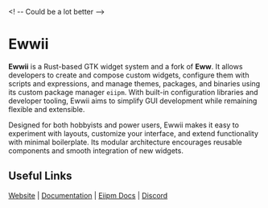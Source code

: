 <! -- Could be a lot better -->

<h1 align="start">Ewwii</h1>

<p align="start">
<b>Ewwii</b> is a Rust-based GTK widget system and a fork of <b>Eww</b>. 
It allows developers to create and compose custom widgets, configure them with scripts and expressions, 
and manage themes, packages, and binaries using its custom package manager <code>eiipm</code>. 
With built-in configuration libraries and developer tooling, Ewwii aims to simplify GUI development while remaining flexible and extensible.
</p>

<p align="start">
Designed for both hobbyists and power users, Ewwii makes it easy to experiment with layouts, 
customize your interface, and extend functionality with minimal boilerplate. 
Its modular architecture encourages reusable components and smooth integration of new widgets.
</p>

<h2 align="start">Useful Links</h2>
<p align="start">
  <a href="https://ewwii-sh.github.io/">Website</a> |
  <a href="https://ewwii-sh.github.io/ewwii">Documentation</a> |
  <a href="https://ewwii-sh.github.io/eiipm">Eiipm Docs</a> |
  <a href="link-to-discord">Discord</a>
</p>
